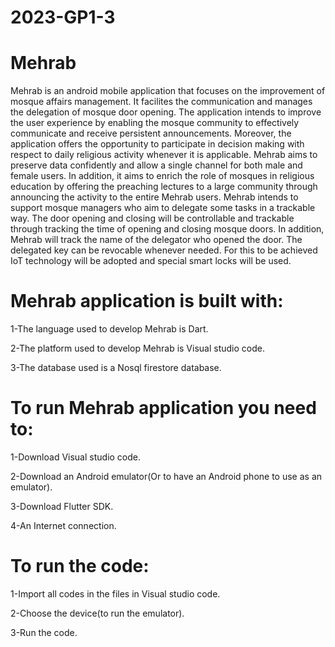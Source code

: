 # 2023-GP1-3
# Mehrab

Mehrab is an android  mobile application that focuses on the improvement of mosque affairs management. It facilites 
the communication and manages the delegation of mosque door opening. The application intends to 
improve the user experience by enabling the mosque community to effectively communicate and 
receive persistent announcements. Moreover, the application offers the opportunity to participate in 
decision making with respect to daily religious activity whenever it is applicable. Mehrab aims to 
preserve data confidently and allow a single channel for both male and female users. In addition, it 
aims to enrich the role of mosques in religious education by offering the preaching lectures to a large 
community through announcing the activity to the entire Mehrab users. Mehrab intends to support mosque managers who aim to delegate some tasks in a trackable way. The door opening and closing will be controllable and trackable through tracking the time of opening and 
closing mosque doors. In addition, Mehrab will track the name of the delegator who opened the door. 
The delegated key can be revocable whenever needed. For this to be achieved IoT technology will be 
adopted and special smart locks will be used. 

# Mehrab application is built with:
1-The language used to develop Mehrab is Dart.

2-The platform used to develop Mehrab is Visual studio code.

3-The database used is a Nosql firestore database.

# To run Mehrab application you need to:
1-Download Visual studio code.

2-Download an Android emulator(Or to have an Android phone to use as an emulator).

3-Download Flutter SDK.

4-An Internet connection.

# To run the code:
1-Import all codes in the files in Visual studio code.

2-Choose the device(to run the emulator).

3-Run the code.




